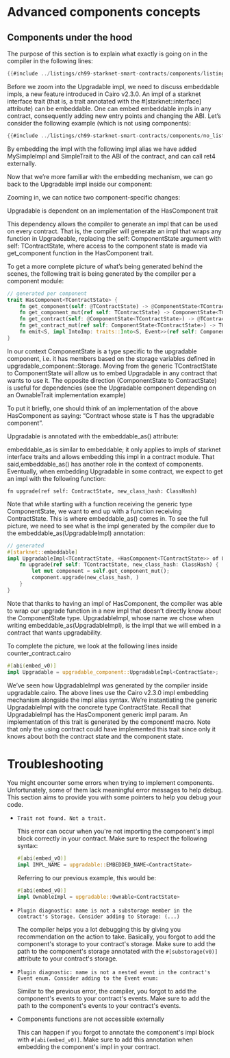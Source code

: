 # Advanced components concepts

## Components under the hood

The purpose of this section is to explain what exactly is going on in the
compiler in the following lines:

```rust
{{#include ../listings/ch99-starknet-smart-contracts/components/listing_01_ownable/src/component.cairo:impl_signature}}
```

Before we zoom into the Upgradable impl, we need to discuss embeddable impls, a
new feature introduced in Cairo v2.3.0. An impl of a starknet interface trait
(that is, a trait annotated with the #[starknet::interface] attribute) can be
embeddable. One can embed embeddable impls in any contract, consequently adding
new entry points and changing the ABI. Let’s consider the following example
(which is not using components):

```rust
{{#include ../listings/ch99-starknet-smart-contracts/components/no_listing_01_embeddable/src/lib.cairo}}
```

<!-- TODO link impl alias section -->

By embedding the impl with the following impl alias we have added MySimpleImpl
and SimpleTrait to the ABI of the contract, and can call ret4 externally.

Now that we’re more familiar with the embedding mechanism, we can go back to the
Upgradable impl inside our component:

Zooming in, we can notice two component-specific changes:

Upgradable is dependent on an implementation of the HasComponent<TContractState>
trait

This dependency allows the compiler to generate an impl that can be used on
every contract. That is, the compiler will generate an impl that wraps any
function in Upgradeable, replacing the self: ComponentState<TContractState>
argument with self: TContractState, where access to the component state is made
via get_component function in the HasComponent<TContractState> trait.

To get a more complete picture of what’s being generated behind the scenes, the
following trait is being generated by the compiler per a component module:

```rust
// generated per component
trait HasComponent<TContractState> {
    fn get_component(self: @TContractState) -> @ComponentState<TContractState>;
    fn get_component_mut(ref self: TContractState) -> ComponentState<TContractState>;
    fn get_contract(self: @ComponentState<TContractState>) -> @TContractState;
    fn get_contract_mut(ref self: ComponentState<TContractState>) -> TContractState;
    fn emit<S, impl IntoImp: traits::Into<S, Event>>(ref self: ComponentState<TContractState>, event: S);
}
```

In our context ComponentState<TContractState> is a type specific to the
upgradable component, i.e. it has members based on the storage variables defined
in upgradable_component::Storage. Moving from the generic TContractState to
ComponentState<TContractState> will allow us to embed Upgradable in any contract
that wants to use it. The opposite direction (ComponentState<TContractState> to
ContractState) is useful for dependencies (see the Upgradable component
depending on an OwnableTrait implementation example)

To put it briefly, one should think of an implementation of the above
HasComponent<T> as saying: “Contract whose state is T has the upgradable
component”.

Upgradable is annotated with the embeddable_as(<name>) attribute:

embeddable_as is similar to embeddable; it only applies to impls of starknet
interface traits and allows embedding this impl in a contract module. That
said,embeddable_as(<name>) has another role in the context of components.
Eventually, when embedding Upgradable in some contract, we expect to get an impl
with the following function:

`fn upgrade(ref self: ContractState, new_class_hash: ClassHash)`

Note that while starting with a function receiving the generic type
ComponentState<TContractState>, we want to end up with a function receiving
ContractState. This is where embeddable_as(<name>) comes in. To see the full
picture, we need to see what is the impl generated by the compiler due to the
embeddable_as(UpgradableImpl) annotation:

```rust
// generated
#[starknet::embeddable]
impl UpgradableImpl<TContractState, +HasComponent<TContractState>> of UpgradableTrait<TContractState> {
    fn upgrade(ref self: TContractState, new_class_hash: ClassHash) {
        let mut component = self.get_component_mut();
        component.upgrade(new_class_hash, )
    }
}
```

Note that thanks to having an impl of HasComponent<TContractState>, the compiler
was able to wrap our upgrade function in a new impl that doesn’t directly know
about the ComponentState type. UpgradableImpl, whose name we chose when writing
embeddable_as(UpgradableImpl), is the impl that we will embed in a contract that
wants upgradability.

To complete the picture, we look at the following lines inside
counter_contract.cairo

```rust
#[abi(embed_v0)]
impl Upgradable = upgradable_component::UpgradableImpl<ContractSate>;
```

We’ve seen how UpgradableImpl was generated by the compiler inside
upgradable.cairo. The above lines use the Cairo v2.3.0 impl embedding mechanism
alongside the impl alias syntax. We’re instantiating the generic
UpgradableImpl<TContractState> with the concrete type ContractState. Recall that
UpgradableImpl<TContractState> has the HasComponent<TContractState> generic impl
param. An implementation of this trait is generated by the component! macro.
Note that only the using contract could have implemented this trait since only
it knows about both the contract state and the component state.

<!-- TODO -->

# Troubleshooting

You might encounter some errors when trying to implement components.
Unfortunately, some of them lack meaningful error messages to help debug. This
section aims to provide you with some pointers to help you debug your code.

- `Trait not found. Not a trait.`

  This error can occur when you're not importing the component's impl block
  correctly in your contract. Make sure to respect the following syntax:

  ```rust
  #[abi(embed_v0)]
  impl IMPL_NAME = upgradable::EMBEDDED_NAME<ContractState>
  ```

  Referring to our previous example, this would be:

  ```rust
  #[abi(embed_v0)]
  impl OwnableImpl = upgradable::Ownable<ContractState>
  ```

- `Plugin diagnostic: name is not a substorage member in the contract's Storage.
Consider adding to Storage: (...)`

  The compiler helps you a lot debugging this by giving you recommendation on
  the action to take. Basically, you forgot to add the component's storage to
  your contract's storage. Make sure to add the path to the component's storage
  annotated with the `#[substorage(v0)]` attribute to your contract's storage.

- `Plugin diagnostic: name is not a nested event in the contract's Event enum.
Consider adding to the Event enum:`

  Similar to the previous error, the compiler, you forgot to add the component's
  events to your contract's events. Make sure to add the path to the component's
  events to your contract's events.

- Components functions are not accessible externally

  This can happen if you forgot to annotate the component's impl block with
  `#[abi(embed_v0)]`. Make sure to add this annotation when embedding the
  component's impl in your contract.
